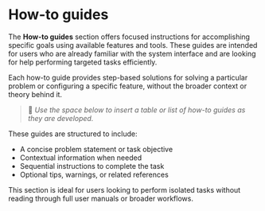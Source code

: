 # How-to guides

The **How-to guides** section offers focused instructions for accomplishing specific goals using available features and tools. These guides are intended for users who are already familiar with the system interface and are looking for help performing targeted tasks efficiently.

Each how-to guide provides step-based solutions for solving a particular problem or configuring a specific feature, without the broader context or theory behind it.

> 📌 _Use the space below to insert a table or list of how-to guides as they are developed._

These guides are structured to include:

- A concise problem statement or task objective
- Contextual information when needed
- Sequential instructions to complete the task
- Optional tips, warnings, or related references

This section is ideal for users looking to perform isolated tasks without reading through full user manuals or broader workflows.
